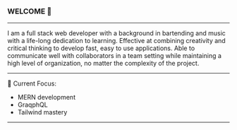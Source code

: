 ### WELCOME 👋

---
I am a full stack web developer with a background in bartending and music with a life-long dedication to learning. Effective at  combining creativity and critical thinking to develop fast, easy to use applications. Able to communicate well with collaborators in a team setting while maintaining a high level of organization, no matter the complexity of the project.

---

🌱 Current Focus:

- MERN development
- GraqphQL
- Tailwind mastery
---
